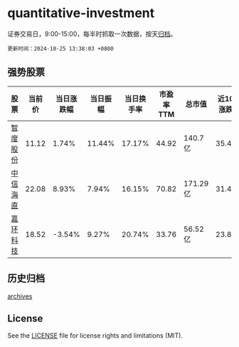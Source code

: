 # quantitative-investment

证券交易日，9:00-15:00，每半时抓取一次数据，按天[归档](archives)。

`更新时间：2024-10-25 13:38:03 +0800`

## 强势股票

|股票|当前价|当日涨跌幅|当日振幅|当日换手率|市盈率TTM|总市值|近10日涨跌幅|
|----|----|----|----|----|----|----|----|
|[智度股份](https://xueqiu.com/S/SZ000676)|11.12|1.74%|11.44%|17.17%|44.92|140.7亿|35.44%|
|[中信海直](https://xueqiu.com/S/SZ000099)|22.08|8.93%|7.94%|16.15%|70.82|171.29亿|31.43%|
|[嘉环科技](https://xueqiu.com/S/SH603206)|18.52|-3.54%|9.27%|20.74%|33.76|56.52亿|23.8%|

## 历史归档

[archives](archives)

## License

See the [LICENSE](LICENSE) file for license rights and limitations (MIT).